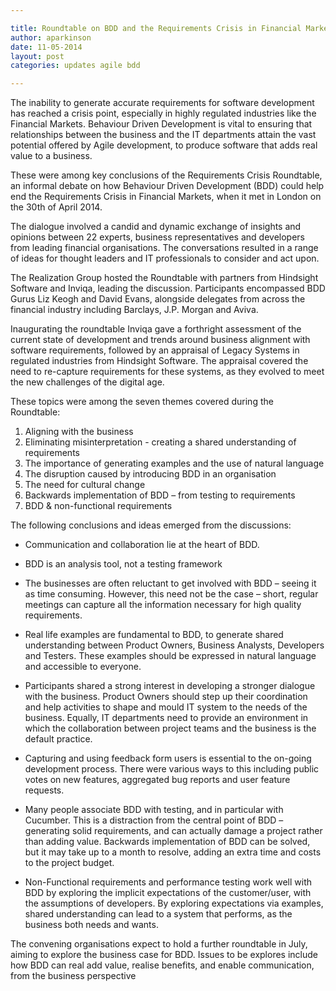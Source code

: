 ```yaml
---

title: Roundtable on BDD and the Requirements Crisis in Financial Markets
author: aparkinson
date: 11-05-2014
layout: post
categories: updates agile bdd

---
```


The inability to generate accurate requirements for software development has reached a crisis point, especially in highly regulated industries like the Financial Markets. Behaviour Driven Development is vital to ensuring that relationships between the business and the IT departments attain the vast potential offered by Agile development, to produce software that adds real value to a business.

These were among key conclusions of the Requirements Crisis Roundtable, an informal debate on how Behaviour Driven Development (BDD) could help end the Requirements Crisis in Financial Markets, when it met in London on the 30th of April 2014.

The dialogue involved a candid and dynamic exchange of insights and opinions between 22 experts, business representatives and developers from leading financial organisations. The conversations resulted in a range of ideas for thought leaders and IT professionals to consider and act upon.

The Realization Group hosted the Roundtable with partners from Hindsight Software and Inviqa, leading the discussion. Participants encompassed BDD Gurus Liz Keogh and David Evans, alongside delegates from across the financial industry including Barclays, J.P. Morgan and Aviva.

Inaugurating the roundtable Inviqa gave a forthright assessment of the current state of development and trends around business alignment with software requirements, followed by an appraisal of Legacy Systems in regulated industries from Hindsight Software. The appraisal covered the need to re-capture requirements for these systems, as they evolved to meet the new challenges of the digital age.

These topics were among the seven themes covered during the Roundtable: 

1. Aligning with the business
2. Eliminating misinterpretation - creating  a shared understanding of requirements
3. The importance of generating examples and the use of natural language
4. The disruption caused by introducing BDD in an organisation
5. The need for cultural change
6. Backwards implementation of BDD – from testing to requirements
7. BDD & non-functional requirements

The following conclusions and ideas emerged from the discussions:

* Communication and collaboration lie at the heart of BDD.

* BDD is an analysis tool, not a testing framework

* The businesses are often reluctant to get involved with BDD – seeing it as time consuming. However, this need not be the case – short, regular meetings can capture all the information necessary for high quality requirements.

* Real life examples are fundamental to BDD, to generate shared understanding between Product Owners, Business Analysts, Developers and Testers. These examples should be expressed in natural language and accessible to everyone.

* Participants shared a strong interest in developing a stronger dialogue with the business. Product Owners should step up their coordination and help activities to shape and mould IT system to the needs of the business. Equally, IT departments need to provide an environment in which the collaboration between project teams and the business is the default practice.

* Capturing and using feedback form users is essential to the on-going development process. There were various ways to this including public votes on new features, aggregated bug reports and user feature requests.

* Many people associate BDD with testing, and in particular with Cucumber. This is a distraction from the central point of BDD – generating solid requirements, and can actually damage a project rather than adding value. Backwards implementation of BDD can be solved, but it may take up to a month to resolve, adding an extra time and costs to the project budget.

* Non-Functional requirements and performance testing work well with BDD by exploring the implicit expectations of the customer/user, with the assumptions of developers. By exploring expectations via examples, shared understanding can lead to a system that performs, as the business both needs and wants.

The convening organisations expect to hold a further roundtable in July, aiming to explore the business case for BDD. Issues to be explores include how BDD can real add value, realise benefits, and enable communication, from the business perspective
